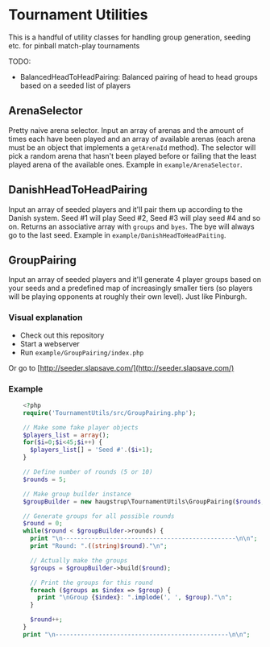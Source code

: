 # Tournament Utilities
This is a handful of utility classes for handling group generation, seeding etc. for pinball match-play tournaments

TODO:

* BalancedHeadToHeadPairing: Balanced pairing of head to head groups based on a seeded list of players

## ArenaSelector
Pretty naive arena selector. Input an array of arenas and the amount of times each have been played and an array of available arenas (each arena must be an object that implements a `getArenaId` method). The selector will pick a random arena that hasn't been played before or failing that the least played arena of the available ones. Example in `example/ArenaSelector`.

## DanishHeadToHeadPairing
Input an array of seeded players and it'll pair them up according to the Danish system. Seed #1 will play Seed #2, Seed #3 will play seed #4 and so on. Returns an associative array with `groups` and `byes`. The bye will always go to the last seed. Example in `example/DanishHeadToHeadPaiting`.

## GroupPairing
Input an array of seeded players and it'll generate 4 player groups based on your seeds and a predefined map of increasingly smaller tiers (so players will be playing opponents at roughly their own level). Just like Pinburgh.

### Visual explanation
* Check out this repository
* Start a webserver
* Run `example/GroupPairing/index.php`

Or go to [http://seeder.slapsave.com/](http://seeder.slapsave.com/)

### Example

```php
    <?php
    require('TournamentUtils/src/GroupPairing.php');

    // Make some fake player objects
    $players_list = array();
    for($i=0;$i<45;$i++) {
      $players_list[] = 'Seed #'.($i+1);
    }

    // Define number of rounds (5 or 10)
    $rounds = 5;

    // Make group builder instance
    $groupBuilder = new haugstrup\TournamentUtils\GroupPairing($rounds, $players_list);

    // Generate groups for all possible rounds
    $round = 0;
    while($round < $groupBuilder->rounds) {
      print "\n------------------------------------------------\n\n";
      print "Round: ".((string)$round)."\n";

      // Actually make the groups
      $groups = $groupBuilder->build($round);

      // Print the groups for this round
      foreach ($groups as $index => $group) {
        print "\nGroup {$index}: ".implode(', ', $group)."\n";
      }

      $round++;
    }
    print "\n------------------------------------------------\n\n";
```
